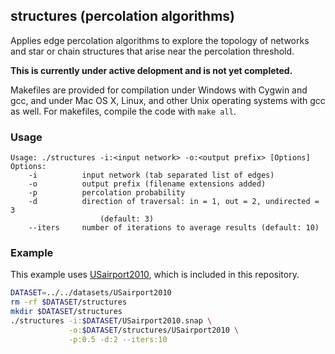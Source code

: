 structures (percolation algorithms)
-----------------------------------

Applies edge percolation algorithms to explore the topology of networks
and star or chain structures that arise near the percolation threshold.

**This is currently under active delopment and is not yet completed.**

Makefiles are provided for compilation under Windows with Cygwin and gcc,
and under Mac OS X, Linux, and other Unix operating systems with gcc as
well. For makefiles, compile the code with `make all`.

### Usage ###

```
Usage: ./structures -i:<input network> -o:<output prefix> [Options]
Options:
    -i          input network (tab separated list of edges)
    -o          output prefix (filename extensions added)
    -p          percolation probability
    -d          direction of traversal: in = 1, out = 2, undirected = 3
                    (default: 3)
    --iters     number of iterations to average results (default: 10)
```

### Example ###

This example uses [USairport2010](/contrib/yins-enas/datasets/USairport2010),
which is included in this repository. 

```bash
DATASET=../../datasets/USairport2010
rm -rf $DATASET/structures
mkdir $DATASET/structures
./structures -i:$DATASET/USairport2010.snap \
             -o:$DATASET/structures/USairport2010 \
             -p:0.5 -d:2 --iters:10
```